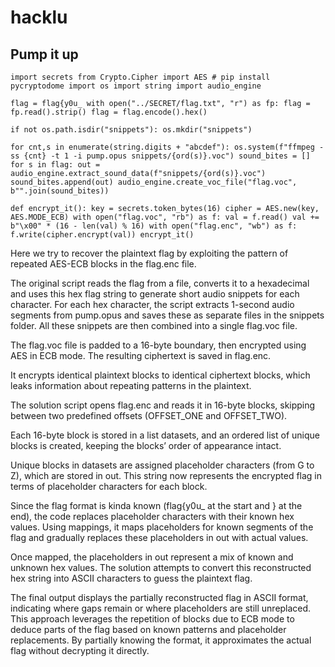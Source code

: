 # hacklu

## Pump it up
`import secrets
from Crypto.Cipher import AES # pip install pycryptodome
import os
import string
import audio_engine`

`flag = flag{y0u_
with open("../SECRET/flag.txt", "r") as fp:
    flag = fp.read().strip()
flag = flag.encode().hex()`

`if not os.path.isdir("snippets"):
    os.mkdir("snippets")`

` for cnt,s in enumerate(string.digits + "abcdef"):
    os.system(f"ffmpeg -ss {cnt} -t 1 -i pump.opus snippets/{ord(s)}.voc")
sound_bites = []
for s in flag:
    out = audio_engine.extract_sound_data(f"snippets/{ord(s)}.voc")
    sound_bites.append(out)
audio_engine.create_voc_file("flag.voc", b"".join(sound_bites)) 
`

`def encrypt_it():
    key = secrets.token_bytes(16)
    cipher = AES.new(key, AES.MODE_ECB)
    with open("flag.voc", "rb") as f:
        val = f.read()
    val += b"\x00" * (16 - len(val) % 16)
    with open("flag.enc", "wb") as f:
        f.write(cipher.encrypt(val))
encrypt_it()`


Here we try to recover the plaintext flag by exploiting the pattern of repeated AES-ECB blocks in the flag.enc file.


The original script reads the flag from a file, converts it to a hexadecimal and uses this hex flag string to generate short audio snippets for each character.
For each hex character, the script extracts 1-second audio segments from pump.opus and saves these as separate files in the snippets folder.
All these snippets are then combined into a single flag.voc file.

The flag.voc file is padded to a 16-byte boundary, then encrypted using AES in ECB mode. The resulting ciphertext is saved in flag.enc.

It encrypts identical plaintext blocks to identical ciphertext blocks, which leaks information about repeating patterns in the plaintext.

The solution script opens flag.enc and reads it in 16-byte blocks, skipping between two predefined offsets (OFFSET_ONE and OFFSET_TWO).

Each 16-byte block is stored in a list datasets, and an ordered list of unique blocks is created, keeping the blocks’ order of appearance intact.

Unique blocks in datasets are assigned placeholder characters (from G to Z), which are stored in out. This string now represents the encrypted flag in terms of placeholder characters for each block.

Since the flag format is kinda known (flag{y0u_ at the start and } at the end), the code replaces placeholder characters with their known hex values.
Using mappings, it maps placeholders for known segments of the flag and gradually replaces these placeholders in out with actual values.

Once mapped, the placeholders in out represent a mix of known and unknown hex values. The solution attempts to convert this reconstructed hex string into ASCII characters to guess the plaintext flag.

The final output displays the partially reconstructed flag in ASCII format, indicating where gaps remain or where placeholders are still unreplaced.
This approach leverages the repetition of blocks due to ECB mode to deduce parts of the flag based on known patterns and placeholder replacements. By partially knowing the format, it approximates the actual flag without decrypting it directly.
